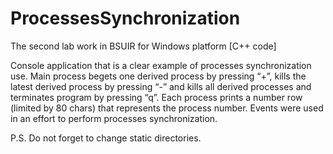 # ProcessesSynchronization
The second lab work in BSUIR for Windows platform [C++ code]

Console application that is a clear example of processes synchronization use.
Main process begets one derived process by pressing “+”,
kills the latest derived process by pressing “-”
and kills all derived processes and terminates program by pressing “q”.
Each process prints a number row (limited by 80 chars) that represents the process number.
Events were used in an effort to perform processes synchronization.

P.S. Do not forget to change static directories.
